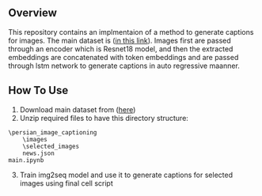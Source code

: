 ## Overview
This repository contains an implmentaion of a method to generate captions for images. The main dataset is ([in this link](https://www.kaggle.com/datasets/malekzadeharman/persian-image-captioning-dataset/)).
Images first are passed through an encoder which is Resnet18 model, and then the extracted embeddings are concatenated with token embeddings and are passed through lstm network to generate captions in auto regressive maanner.

## How To Use
1. Download main dataset from ([here](https://www.kaggle.com/datasets/malekzadeharman/persian-image-captioning-dataset/))
2. Unzip required files to have this directory structure:
```
\persian_image_captioning
    \images
    \selected_images
    news.json
main.ipynb
```
3. Train img2seq model and use it to generate captions for selected images using final cell script

